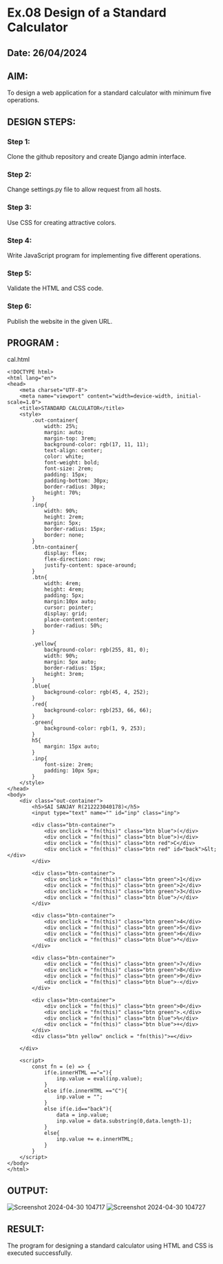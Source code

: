 # Ex.08 Design of a Standard Calculator
## Date: 26/04/2024

## AIM:
To design a web application for a standard calculator with minimum five operations.

## DESIGN STEPS:

### Step 1:
Clone the github repository and create Django admin interface.

### Step 2:
Change settings.py file to allow request from all hosts.

### Step 3:
Use CSS for creating attractive colors.

### Step 4:
Write JavaScript program for implementing five different operations.

### Step 5:
Validate the HTML and CSS code.

### Step 6:
Publish the website in the given URL.

## PROGRAM :

cal.html
```
<!DOCTYPE html>
<html lang="en">
<head>
    <meta charset="UTF-8">
    <meta name="viewport" content="width=device-width, initial-scale=1.0">
    <title>STANDARD CALCULATOR</title>
    <style>
        .out-container{
            width: 25%;
            margin: auto;
            margin-top: 3rem;
            background-color: rgb(17, 11, 11);
            text-align: center;
            color: white;
            font-weight: bold;
            font-size: 2rem;
            padding: 15px;
            padding-bottom: 30px;
            border-radius: 30px;
            height: 70%;
        }
        .inp{
            width: 90%;
            height: 2rem;
            margin: 5px;
            border-radius: 15px;
            border: none;
        }
        .btn-container{
            display: flex;
            flex-direction: row;
            justify-content: space-around;
        }
        .btn{
            width: 4rem;
            height: 4rem;
            padding: 5px;   
            margin:10px auto;
            cursor: pointer;
            display: grid;
            place-content:center;
            border-radius: 50%;
        }

        .yellow{
            background-color: rgb(255, 81, 0);
            width: 90%;
            margin: 5px auto;
            border-radius: 15px;
            height: 3rem;
        }
        .blue{
            background-color: rgb(45, 4, 252);
        }
        .red{
            background-color: rgb(253, 66, 66);
        }
        .green{
            background-color: rgb(1, 9, 253);
        }
        h5{
            margin: 15px auto;
        }
        .inp{
            font-size: 2rem;
            padding: 10px 5px; 
        }
    </style>
</head>
<body>
    <div class="out-container">
        <h5>SAI SANJAY R(212223040178)</h5>
        <input type="text" name="" id="inp" class="inp">
        
        <div class="btn-container">
            <div onclick = "fn(this)" class="btn blue">(</div>
            <div onclick = "fn(this)" class="btn blue">)</div>
            <div onclick = "fn(this)" class="btn red">C</div>
            <div onclick = "fn(this)" class="btn red" id="back">&lt;</div>
        </div>

        <div class="btn-container">
            <div onclick = "fn(this)" class="btn green">1</div>
            <div onclick = "fn(this)" class="btn green">2</div>
            <div onclick = "fn(this)" class="btn green">3</div>
            <div onclick = "fn(this)" class="btn blue">/</div>
        </div>

        <div class="btn-container">
            <div onclick = "fn(this)" class="btn green">4</div>
            <div onclick = "fn(this)" class="btn green">5</div>
            <div onclick = "fn(this)" class="btn green">6</div>
            <div onclick = "fn(this)" class="btn blue">*</div>
        </div>

        <div class="btn-container">
            <div onclick = "fn(this)" class="btn green">7</div>
            <div onclick = "fn(this)" class="btn green">8</div>
            <div onclick = "fn(this)" class="btn green">9</div>
            <div onclick = "fn(this)" class="btn blue">-</div>
        </div>

        <div class="btn-container">
            <div onclick = "fn(this)" class="btn green">0</div>
            <div onclick = "fn(this)" class="btn green">.</div>
            <div onclick = "fn(this)" class="btn blue">%</div>
            <div onclick = "fn(this)" class="btn blue">+</div>    
        </div>
        <div class="btn yellow" onclick = "fn(this)">=</div>

    </div>

    <script>
        const fn = (e) => {
            if(e.innerHTML =="="){
                inp.value = eval(inp.value);
            }
            else if(e.innerHTML =="C"){
                inp.value = "";
            }
            else if(e.id=="back"){
                data = inp.value;
                inp.value = data.substring(0,data.length-1);
            }
            else{
                inp.value += e.innerHTML;
            }
        }
    </script>
</body>
</html>
```


## OUTPUT:
![Screenshot 2024-04-30 104717](https://github.com/SAISANJAY10/Calc/assets/144228073/4f3e88d9-1c27-41cb-b305-896e976ba1fd)
![Screenshot 2024-04-30 104727](https://github.com/SAISANJAY10/Calc/assets/144228073/cb229fe3-2d34-4f93-8983-9f1ce72c523d)



## RESULT:
The program for designing a standard calculator using HTML and CSS is executed successfully.
